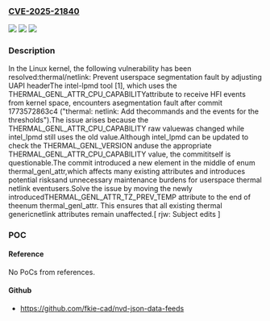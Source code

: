 ### [CVE-2025-21840](https://cve.mitre.org/cgi-bin/cvename.cgi?name=CVE-2025-21840)
![](https://img.shields.io/static/v1?label=Product&message=Linux&color=blue)
![](https://img.shields.io/static/v1?label=Version&message=1773572863c43a14a3e45f0591f28b7dec1ee52a%3C%203a4ca365c51729143a2cab693cd40fe0bb585ef0%20&color=brighgreen)
![](https://img.shields.io/static/v1?label=Vulnerability&message=n%2Fa&color=brighgreen)

### Description

In the Linux kernel, the following vulnerability has been resolved:thermal/netlink: Prevent userspace segmentation fault by adjusting UAPI headerThe intel-lpmd tool [1], which uses the THERMAL_GENL_ATTR_CPU_CAPABILITYattribute to receive HFI events from kernel space, encounters asegmentation fault after commit 1773572863c4 ("thermal: netlink: Add thecommands and the events for the thresholds").The issue arises because the THERMAL_GENL_ATTR_CPU_CAPABILITY raw valuewas changed while intel_lpmd still uses the old value.Although intel_lpmd can be updated to check the THERMAL_GENL_VERSION anduse the appropriate THERMAL_GENL_ATTR_CPU_CAPABILITY value, the commititself is questionable.The commit introduced a new element in the middle of enum thermal_genl_attr,which affects many existing attributes and introduces potential risksand unnecessary maintenance burdens for userspace thermal netlink eventusers.Solve the issue by moving the newly introducedTHERMAL_GENL_ATTR_TZ_PREV_TEMP attribute to the end of theenum thermal_genl_attr. This ensures that all existing thermal genericnetlink attributes remain unaffected.[ rjw: Subject edits ]

### POC

#### Reference
No PoCs from references.

#### Github
- https://github.com/fkie-cad/nvd-json-data-feeds

